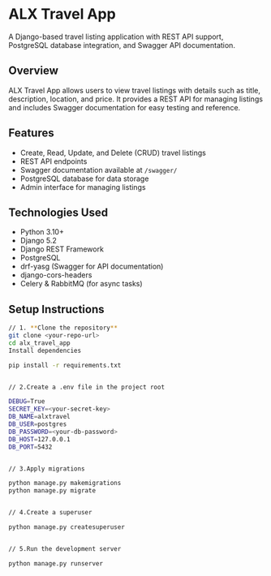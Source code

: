 # ALX Travel App

A Django-based travel listing application with REST API support, PostgreSQL database integration, and Swagger API documentation.

## Overview
ALX Travel App allows users to view travel listings with details such as title, description, location, and price. It provides a REST API for managing listings and includes Swagger documentation for easy testing and reference.

## Features
- Create, Read, Update, and Delete (CRUD) travel listings
- REST API endpoints
- Swagger documentation available at `/swagger/`
- PostgreSQL database for data storage
- Admin interface for managing listings

## Technologies Used
- Python 3.10+
- Django 5.2
- Django REST Framework
- PostgreSQL
- drf-yasg (Swagger for API documentation)
- django-cors-headers
- Celery & RabbitMQ (for async tasks)

## Setup Instructions

```bash
// 1. **Clone the repository**
git clone <your-repo-url>
cd alx_travel_app
Install dependencies

pip install -r requirements.txt


// 2.Create a .env file in the project root

DEBUG=True
SECRET_KEY=<your-secret-key>
DB_NAME=alxtravel
DB_USER=postgres
DB_PASSWORD=<your-db-password>
DB_HOST=127.0.0.1
DB_PORT=5432


// 3.Apply migrations

python manage.py makemigrations
python manage.py migrate


// 4.Create a superuser

python manage.py createsuperuser


// 5.Run the development server

python manage.py runserver
